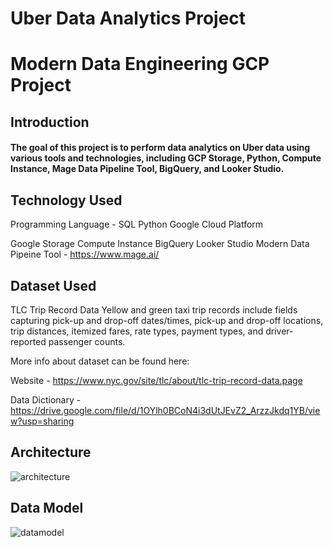 # Uber Data Analytics Project
# Modern Data Engineering GCP Project

## Introduction
#### The goal of this project is to perform data analytics on Uber data using various tools and technologies, including GCP Storage, Python, Compute Instance, Mage Data Pipeline Tool, BigQuery, and Looker Studio.

## Technology Used
Programming Language - SQL Python
Google Cloud Platform 

Google Storage
Compute Instance
BigQuery
Looker Studio
Modern Data Pipeine Tool - https://www.mage.ai/

## Dataset Used
TLC Trip Record Data Yellow and green taxi trip records include fields capturing pick-up and drop-off dates/times, pick-up and drop-off locations, trip distances, itemized fares, rate types, payment types, and driver-reported passenger counts.

More info about dataset can be found here:

Website - https://www.nyc.gov/site/tlc/about/tlc-trip-record-data.page

Data Dictionary - https://drive.google.com/file/d/1OYlh0BCoN4i3dUtJEvZ2_ArzzJkdq1YB/view?usp=sharing


## Architecture
![architecture](https://github.com/Annkkitaaa/Uber-Data-Analytics-Project/assets/100662026/1f7d70c1-95cb-4cc7-8bbe-9db9bc10d322)

## Data Model
![datamodel](https://github.com/Annkkitaaa/Uber-Data-Analytics-Project/assets/100662026/deb31d50-4f01-4c31-8609-afd6c1e3606d)

